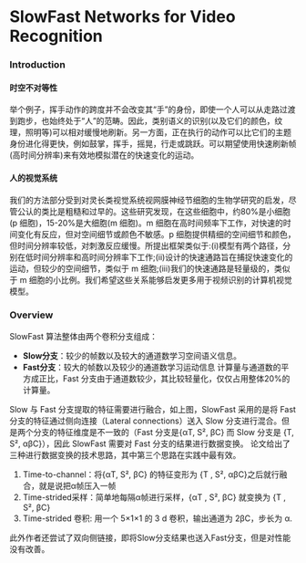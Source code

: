 # SlowFast Networks for Video Recognition
### Introduction
#### 时空不对等性
举个例子，挥手动作的跨度并不会改变其“手”的身份，即使一个人可以从走路过渡到跑步，也始终处于“人”的范畴。因此，类别语义的识别(以及它们的颜色，纹理，照明等)可以相对缓慢地刷新。另一方面，正在执行的动作可以比它们的主题身份进化得更快，例如鼓掌，挥手，摇晃，行走或跳跃。可以期望使用快速刷新帧(高时间分辨率)来有效地模拟潜在的快速变化的运动。

#### 人的视觉系统
我们的方法部分受到对灵长类视觉系统视网膜神经节细胞的生物学研究的启发，尽管公认的类比是粗糙和过早的。这些研究发现，在这些细胞中，约80%是小细胞(p 细胞)，15-20%是大细胞(m 细胞)。m 细胞在高时间频率下工作，对快速的时间变化有反应，但对空间细节或颜色不敏感。p 细胞提供精细的空间细节和颜色，但时间分辨率较低，对刺激反应缓慢。所提出框架类似于:(i)模型有两个路径，分别在低时间分辨率和高时间分辨率下工作;(ii)设计的快速通路旨在捕捉快速变化的运动，但较少的空间细节，类似于 m 细胞;(iii)我们的快速通路是轻量级的，类似于 m 细胞的小比例。我们希望这些关系能够启发更多用于视频识别的计算机视觉模型。

### Overview
SlowFast 算法整体由两个卷积分支组成：
- **Slow分支**：较少的帧数以及较大的通道数学习空间语义信息。
- **Fast分支**：较大的帧数以及较少的通道数学习运动信息
计算量与通道数的平方成正比，Fast 分支由于通道数较少，其比较轻量化，仅仅占用整体20%的计算量。

Slow 与 Fast 分支提取的特征需要进行融合，如上图，SlowFast 采用的是将 Fast 分支的特征通过侧向连接（Lateral connections）送入 Slow 分支进行混合。但是两个分支的特征维度是不一致的（Fast 分支是{αT, S², βC} 而 Slow 分支是 {T, S², αβC}），因此 SlowFast 需要对 Fast 分支的结果进行数据变换。
论文给出了三种进行数据变换的技术思路，其中第三个思路在实践中最有效。
1. Time-to-channel：将{αT, S², βC} 的特征变形为 {T , S², αβC}之后就行融合，就是说把α帧压入一帧
2. Time-strided采样：简单地每隔α帧进行采样，{αT , S², βC} 就变换为 {T , S², βC}
3. Time-strided 卷积: 用一个 5×1×1 的 3 d 卷积，输出通道为 2βC，步长为 α.

此外作者还尝试了双向侧链接，即将Slow分支结果也送入Fast分支，但是对性能没有改善。
